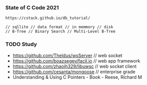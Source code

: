 ### State of C Code 2021


```
https://cstack.github.io/db_tutorial/

// sqllite // data format // in memmory // disk
// B-Tree // Binary Search // Multi-Level B-Tree
```


### TODO Study
- https://github.com/Theldus/wsServer // web socket
- https://github.com/boazsegev/facil.io // web app framework
- https://github.com/zhaojh329/libuwsc // web socket client
- https://github.com/cesanta/mongoose // enterprise grade
- Understanding & Using C Pointers - Book - Reese, Richard M
